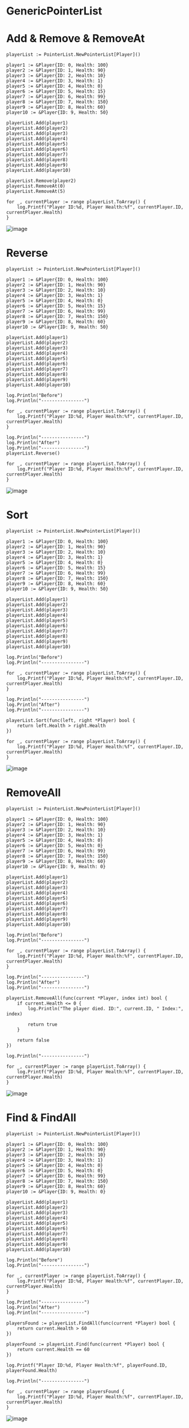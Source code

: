 # GenericPointerList
  
# Add & Remove & RemoveAt
  
	playerList := PointerList.NewPointerList[Player]()

	player1 := &Player{ID: 0, Health: 100}
	player2 := &Player{ID: 1, Health: 90}
	player3 := &Player{ID: 2, Health: 10}
	player4 := &Player{ID: 3, Health: 1}
	player5 := &Player{ID: 4, Health: 0}
	player6 := &Player{ID: 5, Health: 15}
	player7 := &Player{ID: 6, Health: 99}
	player8 := &Player{ID: 7, Health: 150}
	player9 := &Player{ID: 8, Health: 60}
	player10 := &Player{ID: 9, Health: 50}

	playerList.Add(player1)
	playerList.Add(player2)
	playerList.Add(player3)
	playerList.Add(player4)
	playerList.Add(player5)
	playerList.Add(player6)
	playerList.Add(player7)
	playerList.Add(player8)
	playerList.Add(player9)
	playerList.Add(player10)

	playerList.Remove(player2)
	playerList.RemoveAt(0)
	playerList.RemoveAt(5)

	for _, currentPlayer := range playerList.ToArray() {
		log.Printf("Player ID:%d, Player Health:%f", currentPlayer.ID, currentPlayer.Health)
	}
	
	
![image](https://user-images.githubusercontent.com/59788044/181878728-104924b5-5a58-49b0-87ef-ffe39092d6c4.png)

# Reverse
	playerList := PointerList.NewPointerList[Player]()

	player1 := &Player{ID: 0, Health: 100}
	player2 := &Player{ID: 1, Health: 90}
	player3 := &Player{ID: 2, Health: 10}
	player4 := &Player{ID: 3, Health: 1}
	player5 := &Player{ID: 4, Health: 0}
	player6 := &Player{ID: 5, Health: 15}
	player7 := &Player{ID: 6, Health: 99}
	player8 := &Player{ID: 7, Health: 150}
	player9 := &Player{ID: 8, Health: 60}
	player10 := &Player{ID: 9, Health: 50}

	playerList.Add(player1)
	playerList.Add(player2)
	playerList.Add(player3)
	playerList.Add(player4)
	playerList.Add(player5)
	playerList.Add(player6)
	playerList.Add(player7)
	playerList.Add(player8)
	playerList.Add(player9)
	playerList.Add(player10)

	log.Println("Before")
	log.Println("----------------")

	for _, currentPlayer := range playerList.ToArray() {
		log.Printf("Player ID:%d, Player Health:%f", currentPlayer.ID, currentPlayer.Health)
	}

	log.Println("----------------")
	log.Println("After")
	log.Println("----------------")
	playerList.Reverse()

	for _, currentPlayer := range playerList.ToArray() {
		log.Printf("Player ID:%d, Player Health:%f", currentPlayer.ID, currentPlayer.Health)
	}
	
![image](https://user-images.githubusercontent.com/59788044/181878855-c0aaad7f-408c-4c7b-aaef-309d6d2362df.png)

# Sort
	playerList := PointerList.NewPointerList[Player]()

	player1 := &Player{ID: 0, Health: 100}
	player2 := &Player{ID: 1, Health: 90}
	player3 := &Player{ID: 2, Health: 10}
	player4 := &Player{ID: 3, Health: 1}
	player5 := &Player{ID: 4, Health: 0}
	player6 := &Player{ID: 5, Health: 15}
	player7 := &Player{ID: 6, Health: 99}
	player8 := &Player{ID: 7, Health: 150}
	player9 := &Player{ID: 8, Health: 60}
	player10 := &Player{ID: 9, Health: 50}

	playerList.Add(player1)
	playerList.Add(player2)
	playerList.Add(player3)
	playerList.Add(player4)
	playerList.Add(player5)
	playerList.Add(player6)
	playerList.Add(player7)
	playerList.Add(player8)
	playerList.Add(player9)
	playerList.Add(player10)

	log.Println("Before")
	log.Println("----------------")

	for _, currentPlayer := range playerList.ToArray() {
		log.Printf("Player ID:%d, Player Health:%f", currentPlayer.ID, currentPlayer.Health)
	}

	log.Println("----------------")
	log.Println("After")
	log.Println("----------------")

	playerList.Sort(func(left, right *Player) bool {
		return left.Health > right.Health
	})

	for _, currentPlayer := range playerList.ToArray() {
		log.Printf("Player ID:%d, Player Health:%f", currentPlayer.ID, currentPlayer.Health)
	}
	
![image](https://user-images.githubusercontent.com/59788044/181878946-c4f6bb14-73f6-428c-befd-de664fae296e.png)

# RemoveAll

	playerList := PointerList.NewPointerList[Player]()

	player1 := &Player{ID: 0, Health: 100}
	player2 := &Player{ID: 1, Health: 90}
	player3 := &Player{ID: 2, Health: 10}
	player4 := &Player{ID: 3, Health: 1}
	player5 := &Player{ID: 4, Health: 0}
	player6 := &Player{ID: 5, Health: 0}
	player7 := &Player{ID: 6, Health: 99}
	player8 := &Player{ID: 7, Health: 150}
	player9 := &Player{ID: 8, Health: 60}
	player10 := &Player{ID: 9, Health: 0}

	playerList.Add(player1)
	playerList.Add(player2)
	playerList.Add(player3)
	playerList.Add(player4)
	playerList.Add(player5)
	playerList.Add(player6)
	playerList.Add(player7)
	playerList.Add(player8)
	playerList.Add(player9)
	playerList.Add(player10)

	log.Println("Before")
	log.Println("----------------")

	for _, currentPlayer := range playerList.ToArray() {
		log.Printf("Player ID:%d, Player Health:%f", currentPlayer.ID, currentPlayer.Health)
	}

	log.Println("----------------")
	log.Println("After")
	log.Println("----------------")

	playerList.RemoveAll(func(current *Player, index int) bool {
		if current.Health <= 0 {
			log.Println("The player died. ID:", current.ID, " Index:", index)

			return true
		}

		return false
	})

	log.Println("----------------")

	for _, currentPlayer := range playerList.ToArray() {
		log.Printf("Player ID:%d, Player Health:%f", currentPlayer.ID, currentPlayer.Health)
	}
![image](https://user-images.githubusercontent.com/59788044/181879140-96e23e3c-3245-4590-8feb-42818a63c2f4.png)

# Find & FindAll
	playerList := PointerList.NewPointerList[Player]()

	player1 := &Player{ID: 0, Health: 100}
	player2 := &Player{ID: 1, Health: 90}
	player3 := &Player{ID: 2, Health: 10}
	player4 := &Player{ID: 3, Health: 1}
	player5 := &Player{ID: 4, Health: 0}
	player6 := &Player{ID: 5, Health: 0}
	player7 := &Player{ID: 6, Health: 99}
	player8 := &Player{ID: 7, Health: 150}
	player9 := &Player{ID: 8, Health: 60}
	player10 := &Player{ID: 9, Health: 0}

	playerList.Add(player1)
	playerList.Add(player2)
	playerList.Add(player3)
	playerList.Add(player4)
	playerList.Add(player5)
	playerList.Add(player6)
	playerList.Add(player7)
	playerList.Add(player8)
	playerList.Add(player9)
	playerList.Add(player10)

	log.Println("Before")
	log.Println("----------------")

	for _, currentPlayer := range playerList.ToArray() {
		log.Printf("Player ID:%d, Player Health:%f", currentPlayer.ID, currentPlayer.Health)
	}

	log.Println("----------------")
	log.Println("After")
	log.Println("----------------")

	playersFound := playerList.FindAll(func(current *Player) bool {
		return current.Health > 60
	})

	playerFound := playerList.Find(func(current *Player) bool {
		return current.Health == 60
	})

	log.Printf("Player ID:%d, Player Health:%f", playerFound.ID, playerFound.Health)

	log.Println("----------------")

	for _, currentPlayer := range playersFound {
		log.Printf("Player ID:%d, Player Health:%f", currentPlayer.ID, currentPlayer.Health)
	}
![image](https://user-images.githubusercontent.com/59788044/181996381-f4f47b89-9727-440c-8eb3-a6d13a604e03.png)
